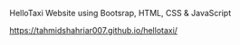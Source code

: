 HelloTaxi Website using Bootsrap, HTML, CSS & JavaScript

https://tahmidshahriar007.github.io/hellotaxi/
